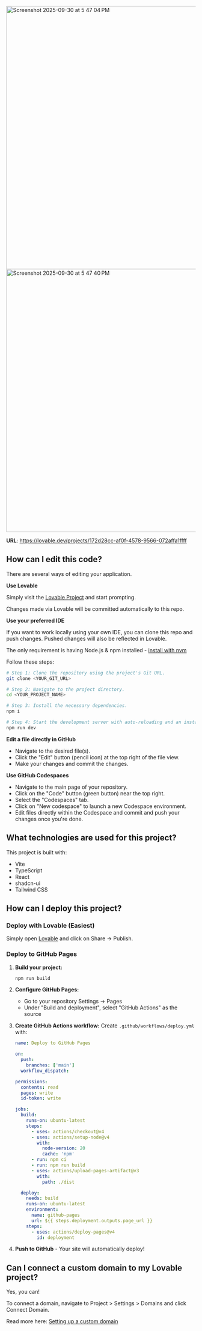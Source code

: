 
<img width="931" height="700" alt="Screenshot 2025-09-30 at 5 47 04 PM" src="https://github.com/user-attachments/assets/5553188a-9e15-4c9c-b83c-421788f7fcc8" /><img width="931" height="700" alt="Screenshot 2025-09-30 at 5 47 40 PM" src="https://github.com/user-attachments/assets/51dfd98e-28fb-407f-a12b-a80fb103c4b7" />



**URL**: https://lovable.dev/projects/172d28cc-af0f-4578-9566-072affa1ffff

## How can I edit this code?

There are several ways of editing your application.

**Use Lovable**

Simply visit the [Lovable Project](https://lovable.dev/projects/172d28cc-af0f-4578-9566-072affa1ffff) and start prompting.

Changes made via Lovable will be committed automatically to this repo.

**Use your preferred IDE**

If you want to work locally using your own IDE, you can clone this repo and push changes. Pushed changes will also be reflected in Lovable.

The only requirement is having Node.js & npm installed - [install with nvm](https://github.com/nvm-sh/nvm#installing-and-updating)

Follow these steps:

```sh
# Step 1: Clone the repository using the project's Git URL.
git clone <YOUR_GIT_URL>

# Step 2: Navigate to the project directory.
cd <YOUR_PROJECT_NAME>

# Step 3: Install the necessary dependencies.
npm i

# Step 4: Start the development server with auto-reloading and an instant preview.
npm run dev
```

**Edit a file directly in GitHub**

- Navigate to the desired file(s).
- Click the "Edit" button (pencil icon) at the top right of the file view.
- Make your changes and commit the changes.

**Use GitHub Codespaces**

- Navigate to the main page of your repository.
- Click on the "Code" button (green button) near the top right.
- Select the "Codespaces" tab.
- Click on "New codespace" to launch a new Codespace environment.
- Edit files directly within the Codespace and commit and push your changes once you're done.

## What technologies are used for this project?

This project is built with:

- Vite
- TypeScript
- React
- shadcn-ui
- Tailwind CSS

## How can I deploy this project?

### Deploy with Lovable (Easiest)

Simply open [Lovable](https://lovable.dev/projects/172d28cc-af0f-4578-9566-072affa1ffff) and click on Share -> Publish.

### Deploy to GitHub Pages

1. **Build your project:**
   ```sh
   npm run build
   ```

2. **Configure GitHub Pages:**
   - Go to your repository Settings → Pages
   - Under "Build and deployment", select "GitHub Actions" as the source
   
3. **Create GitHub Actions workflow:**
   Create `.github/workflows/deploy.yml` with:
   ```yaml
   name: Deploy to GitHub Pages

   on:
     push:
       branches: ['main']
     workflow_dispatch:

   permissions:
     contents: read
     pages: write
     id-token: write

   jobs:
     build:
       runs-on: ubuntu-latest
       steps:
         - uses: actions/checkout@v4
         - uses: actions/setup-node@v4
           with:
             node-version: 20
             cache: 'npm'
         - run: npm ci
         - run: npm run build
         - uses: actions/upload-pages-artifact@v3
           with:
             path: ./dist

     deploy:
       needs: build
       runs-on: ubuntu-latest
       environment:
         name: github-pages
         url: ${{ steps.deployment.outputs.page_url }}
       steps:
         - uses: actions/deploy-pages@v4
           id: deployment
   ```

4. **Push to GitHub** - Your site will automatically deploy!

## Can I connect a custom domain to my Lovable project?

Yes, you can!

To connect a domain, navigate to Project > Settings > Domains and click Connect Domain.

Read more here: [Setting up a custom domain](https://docs.lovable.dev/tips-tricks/custom-domain#step-by-step-guide)

